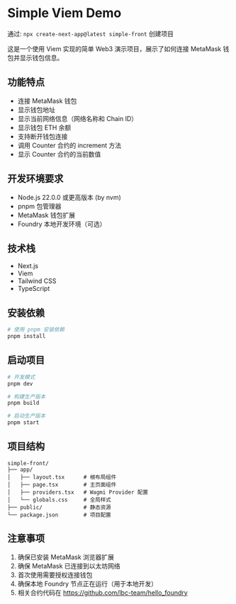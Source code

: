 # Simple Viem Demo

通过: `npx create-next-app@latest simple-front` 创建项目

这是一个使用 Viem 实现的简单 Web3 演示项目，展示了如何连接 MetaMask 钱包并显示钱包信息。

## 功能特点

- 连接 MetaMask 钱包
- 显示钱包地址
- 显示当前网络信息（网络名称和 Chain ID）
- 显示钱包 ETH 余额
- 支持断开钱包连接
- 调用 Counter 合约的 increment 方法
- 显示 Counter 合约的当前数值

## 开发环境要求

- Node.js 22.0.0 或更高版本 (by nvm)
- pnpm 包管理器
- MetaMask 钱包扩展
- Foundry 本地开发环境（可选）

## 技术栈

- Next.js
- Viem
- Tailwind CSS
- TypeScript

## 安装依赖

```bash
# 使用 pnpm 安装依赖
pnpm install
```

## 启动项目

```bash
# 开发模式
pnpm dev

# 构建生产版本
pnpm build

# 启动生产版本
pnpm start
```

## 项目结构

```
simple-front/
├── app/
│   ├── layout.tsx      # 根布局组件
│   ├── page.tsx        # 主页面组件
│   ├── providers.tsx   # Wagmi Provider 配置
│   └── globals.css     # 全局样式
├── public/             # 静态资源
└── package.json        # 项目配置
```

## 注意事项

1. 确保已安装 MetaMask 浏览器扩展
2. 确保 MetaMask 已连接到以太坊网络
3. 首次使用需要授权连接钱包
4. 确保本地 Foundry 节点正在运行（用于本地开发）
5. 相关合约代码在 https://github.com/lbc-team/hello_foundry



